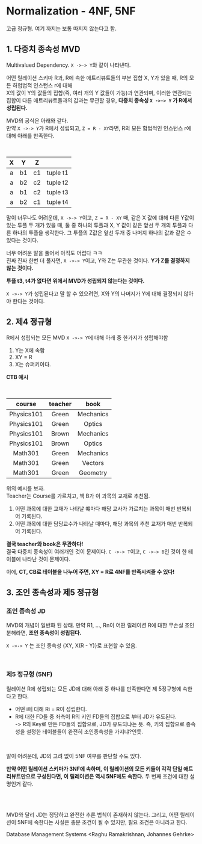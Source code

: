 # Normalization - 4NF, 5NF
고급 정규형. 여기 까지는 보통 따지지 않는다고 함. 

## 1. 다중치 종속성 MVD
Multivalued Dependency. `X ->-> Y`와 같이 나타낸다. <br>
<!-- (아래는 책의 설명을 그대로 쓴 것이라 이해가 어려울 수 있다. 설명이 필요) <br> -->
어떤 릴레이션 스키마 R과, R에 속한 애트리뷰트들의 부분 집합 X, Y가 있을 때, R의 모든 하헙법적 인스턴스 r에 대해 <br>
X의 값이 Y의 값들의 집합(즉, 여러 개의 Y 값들이 가능)과 연관되며, 이러한 연관되는 집합이 다른 애트리뷰트들과의 값과는 무관할 경우, **다중치 종속성 `X ->-> Y` 가 R에서 성립된다.**  <br>

MVD의 공식은 아래와 같다. <br>
만약 `X ->-> Y`가 R에서 성립되고, `Z = R - XY`라면, R의 모든 합법적인 인스턴스 r에 대해 아래를 만족한다.

<br>

|   X   |   Y   |   Z   |          |
| :---: | :---: | :---: | :------: |
|   a   |  b1   |  c1   | tuple t1 |
|   a   |  b2   |  c2   | tuple t2 |
|   a   |  b1   |  c2   | tuple t3 |
|   a   |  b2   |  c1   | tuple t4 |

말이 너무나도 어려운데, `X ->-> Y`이고, `Z = R - XY` 때, 같은 X 값에 대해 다른 Y값이 있는 투플 두 개가 있을 때, 둘 중 하나의 투플과 X, Y 값이 같은 앞선 두 개의 투플과 다른 하나의 투플을 생각한다. 그 투플의 Z값은 앞선 두개 중 나머지 하나의 값과 같은 수 있다는 것이다. <br>

너무 어려운 말을 풀어서 아직도 어렵다 ㅋㅋ <br>
진짜 진짜 한번 더 풀자면, `X ->-> Y`이고, Y와 Z는 무관한 것이다. **Y가 Z를 결정하지 않는 것이다.** 
<br>

**투플 t3, t4가 없다면 위에서 MVD가 성립되지 않는다는 것이다.** <br>

`X ->-> Y`가 성립된다고 말 할 수 있으려면, X와 Y의 나머지가 Y에 대해 결정되지 않아야 한다는 것이다.

## 2. 제4 정규형
R에서 성립되는 모든 MVD `X ->-> Y`에 대해 아래 중 한가지가 성립해야함
1. Y는 X에 속함
2. XY = R
3. X는 슈퍼키이다.

**CTB 예시**

<br>

|   course   | teacher |   book    |
| :--------: | :-----: | :-------: |
| Physics101 |  Green  | Mechanics |
| Physics101 |  Green  |  Optics   |
| Physics101 |  Brown  | Mechanics |
| Physics101 |  Brown  |  Optics   |
|  Math301   |  Green  | Mechanics |
|  Math301   |  Green  |  Vectors  |
|  Math301   |  Green  | Geometry  |

위의 예시를 보자. <br>
Teacher는 Course를 가르치고, 책 B가 이 과목의 교재로 추천됨. <Br>

1. 어떤 과목에 대한 교재가 나타날 떄마다 해당 교사가 가르치는 과목이 매번 반복되어 기록된다.
2. 어떤 과목에 대한 담당교수가 나타날 때마다, 해당 과목의 추천 교재가 매번 반복되어 기록된다.

**결국 teacher와 book은 무관하다!** <br>
결국 다중치 종속성이 여러개인 것이 문제이다. `C ->-> T`이고, `C ->-> B`인 것이 한 테이블에 나타난 것이 문제이다. <br>

이에, **CT, CB로 테이블을 나누어 주면, XY = R로 4NF를 만족시켜줄 수 있다!**

## 3. 조인 종속성과 제5 정규형
### 조인 종속성 JD
MVD의 개념이 일반화 된 상태. 
만약 R1, ..., Rn이 어떤 릴레이션 R에 대한 무손실 조인 분해라면, **조인 종속성이 성립된다.** <br>

`X ->-> Y` 는 조인 종속성 {XY, X(R - Y)}로 표현할 수 있음.

<br>

### 제5 정규형 (5NF)

릴레이션 R에 성립되는 모든 JD에 대해 아래 중 하나를 만족한다면 제 5정규형에 속한다고 한다.
- 어떤 i에 대해 Ri = R이 성립한다.
- R에 대한 FD들 중 좌측이 R의 키인 FD들의 집합으로 부터 JD가 유도된다. <br> -> R의 Key로 만든 FD들의 집합으로, JD가 유도되냐는 뜻. 즉, 키의 집합으로 종속성을 설정한 테이블들이 완전히 조인종속성을 가지냐?인듯.

<br>

말이 어려운데, JD의 고려 없이 5NF 여부를 판단할 수도 있다. <br>

**만약 어떤 릴레이션 스키마가 3NF에 속하며, 이 릴레이션의 모든 키들이 각각 단일 애트리뷰트만으로 구성된다면, 이 릴레이션은 역시 5NF에도 속한다.** 두 번째 조건에 대한 설명인거 같다.

<br> <Br>

MVD와 달리 JD는 정당하고 완전한 추론 법칙이 존재하지 않는다. 그리고, 어떤 릴레이션이 5NF에 속한다는 사실은 충분 조건이 될 수 있지만, 필요 조건은 아니라고 한다.


Database Management Systems \<Raghu Ramakrishnan, Johannes Gehrke>
